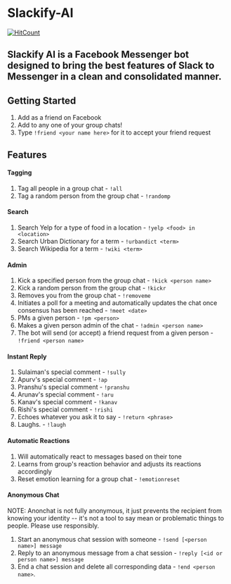 # Slackify-AI
[![HitCount](http://hits.dwyl.com/kkalucha/Slackify-AI.svg)](http://hits.dwyl.com/kkalucha/Slackify-AI)

Slackify AI is a Facebook Messenger bot designed to bring the best features of Slack to Messenger in a clean and consolidated manner.
---
## Getting Started
  1. Add <INSERT BOT NAME HERE> as a friend on Facebook
  2. Add <INSERT BOT NAME HERE> to any one of your group chats!
  3. Type `!friend <your name here>` for it to accept your friend request
## Features
#### Tagging
1. Tag all people in a group chat - `!all`
2. Tag a random person from the group chat - `!randomp`
#### Search
1. Search Yelp for a type of food in a location - `!yelp <food> in <location>`
2. Search Urban Dictionary for a term - `!urbandict <term>`
3. Search Wikipedia for a term - `!wiki <term>`
#### Admin
1. Kick a specified person from the group chat - `!kick <person name>`
2. Kick a random person from the group chat - `!kickr`
3. Removes you from the group chat - `!removeme`
4. Initiates a poll for a meeting and automatically updates the chat once consensus has been reached - `!meet <date>`
5. PMs a given person - `!pm <person>`
6. Makes a given person admin of the chat - `!admin <person name>`
7. The bot will send (or accept) a friend request from a given person - `!friend <person name>`
#### Instant Reply
1. Sulaiman's special comment - `!sully`
2. Apurv's special comment - `!ap`
3. Pranshu's special comment - `!pranshu`
4. Arunav's special comment - `!aru`
5. Kanav's special comment - `!kanav`
6. Rishi's special comment - `!rishi`
7. Echoes whatever you ask it to say - `!return <phrase>`
8. Laughs. - `!laugh`
#### Automatic Reactions
1. Will automatically react to messages based on their tone
2. Learns from group's reaction behavior and adjusts its reactions accordingly
3. Reset emotion learning for a group chat - `!emotionreset`
#### Anonymous Chat
NOTE: Anonchat is not fully anonymous, it just prevents the recipient from knowing your identity -- it's not a tool to say mean or problematic things to people. Please use responsibly.
1. Start an anonymous chat session with someone - `!send [<person name>] message`
2. Reply to an anonymous message from a chat session - `!reply [<id or person name>] message`
3. End a chat session and delete all corresponding data - `!end <person name>`.

